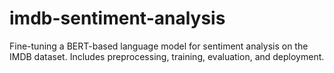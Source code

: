 # imdb-sentiment-analysis
Fine-tuning a BERT-based language model for sentiment analysis on the IMDB dataset. Includes preprocessing, training, evaluation, and deployment.
